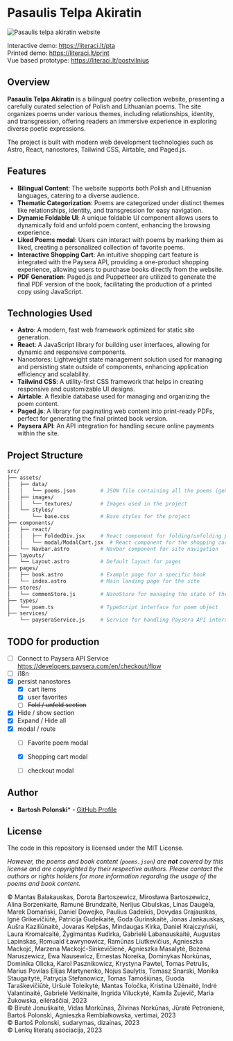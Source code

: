 <!-- markdownlint-disable MD013 -->

# Pasaulis Telpa Akiratin

![Pasaulis telpa akiratin website](https://literaci.lt/pta/website_pta.jpg)

Interactive demo: https://literaci.lt/pta    
Printed demo: https://literaci.lt/print  
Vue based prototype: https://literaci.lt/postvilnius  

## Overview

**Pasaulis Telpa Akiratin** is a bilingual poetry collection website, presenting a carefully curated selection of Polish and Lithuanian poems. The site organizes poems under various themes, including relationships, identity, and transgression, offering readers an immersive experience in exploring diverse poetic expressions.

The project is built with modern web development technologies such as Astro, React, nanostores, Tailwind CSS, Airtable, and Paged.js. 

## Features

- **Bilingual Content**: The website supports both Polish and Lithuanian languages, catering to a diverse audience.
- **Thematic Categorization**: Poems are categorized under distinct themes like relationships, identity, and transgression for easy navigation.
- **Dynamic Foldable UI**: A unique foldable UI component allows users to dynamically fold and unfold poem content, enhancing the browsing experience.
- **Liked Poems modal**: Users can interact with poems by marking them as liked, creating a personalized collection of favorite poems.
- **Interactive Shopping Cart**: An intuitive shopping cart feature is integrated with the Paysera API, providing a one-product shopping experience, allowing users to purchase books directly from the website.
- **PDF Generation**: Paged.js and Puppetteer are utilized to generate the final PDF version of the book, facilitating the production of a printed copy using JavaScript.
 
## Technologies Used

- **Astro**: A modern, fast web framework optimized for static site generation.
- **React**: A JavaScript library for building user interfaces, allowing for dynamic and responsive components.
- Nanostores: Lightweight state management solution used for managing and persisting state outside of components, enhancing application efficiency and scalability. 
- **Tailwind CSS**: A utility-first CSS framework that helps in creating responsive and customizable UI designs.
- **Airtable**: A flexible database used for managing and organizing the poem content.
- **Paged.js**: A library for paginating web content into print-ready PDFs, perfect for generating the final printed book version.
- **Paysera API**: An API integration for handling secure online payments within the site.

## Project Structure

```bash
src/
├── assets/
│   ├── data/
│   │   └── poems.json        # JSON file containing all the poems (generated by fetching Airtable)
│   ├── images/
│   │   └── textures/         # Images used in the project
│   └── styles/
│       └── base.css          # Base styles for the project
├── components/
│   ├── react/
│   │   ├── FoldedDiv.jsx     # React component for folding/unfolding poem sections
│   │   └── modal/ModalCart.jsx  # React component for the shopping cart
│   └── Navbar.astro          # Navbar component for site navigation
├── layouts/
│   └── Layout.astro          # Default layout for pages
├── pages/
│   ├── book.astro            # Example page for a specific book
│   └── index.astro           # Main landing page for the site
├── stores/
│   └── commonStore.js        # NanoStore for managing the state of the whole website
├── types/
│   └── poem.ts               # TypeScript interface for poem object
├── services/
    └── payseraService.js     # Service for handling Paysera API interactions
```

## TODO for production

- [ ] Connect to Paysera API Service https://developers.paysera.com/en/checkout/flow 
- [ ] i18n
- [x] persist nanostores
  - [x] cart items
  - [x] user favorites
  - [ ] ~~Fold / unfold section~~
- [x] Hide / show section
- [x] Expand / Hide all
- [x] modal / route
  - [ ] Favorite poem modal
  - [x] Shopping cart modal
  - [ ] checkout modal


## Author

- **Bartosh Polonski*** - [GitHub Profile](https://github.com/barelief)

## License

The code in this repository is licensed under the MIT License.  

*However, the poems and book content (`poems.json`) are **not** covered by this license and are copyrighted by their respective authors. Please contact the authors or rights holders for more information regarding the usage of the poems and book content.*

© Mantas Balakauskas, Dorota Bartoszewicz, Mirosława Bartoszewicz, Alina Borzenkaitė, Ramunė Brundzaitė, Nerijus Cibulskas, Linas Daugėla, Marek Domański, Daniel Dowejko, Paulius Gadeikis, Dovydas Grajauskas, Ignė Grikevičiūtė, Patricija Gudeikaitė, Goda Gurinskaitė, Jonas Jankauskas, Aušra Kaziliūnaitė, Jovaras Kelpšas, Mindaugas Kirka, Daniel Krajczyński, Laura Kromalcaitė, Žygimantas Kudirka, Gabrielė Labanauskaitė, Augustas Lapinskas, Romuald Ławrynowicz, Ramūnas Liutkevičius, Agnieszka Mackojć, Marzena Mackojć-Sinkevičienė, Agnieszka Masalytė, Bożena Naruszewicz, Ewa Nausewicz, Ernestas Noreika, Dominykas Norkūnas, Dominika Olicka, Karol Pasznikowicz, Krystyna Pawtel, Tomas Petrulis, Marius Povilas Elijas Martynenko, Nojus Saulytis, Tomasz Snarski, Monika Staugaitytė, Patrycja Stefanowicz, Tomas Tamošiūnas, Guoda Taraškevičiūtė, Uršulė Toleikytė, Mantas Toločka, Kristina Užėnaitė, Indrė Valantinaitė, Gabrielė Vetkinaitė, Ingrida Viluckytė, Kamila Zujevič, Maria Żukowska, eilėraščiai, 2023  
© Birutė Jonuškaitė, Vidas Morkūnas, Žilvinas Norkūnas, Jūratė Petronienė, Bartoš Polonski, Agnieszka Rembiałkowska, vertimai, 2023  
© Bartoš Polonski, sudarymas, dizainas, 2023  
© Lenkų literatų asociacija, 2023  
